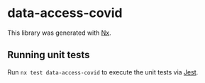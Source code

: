 # data-access-covid

This library was generated with [Nx](https://nx.dev).

## Running unit tests

Run `nx test data-access-covid` to execute the unit tests via [Jest](https://jestjs.io).
